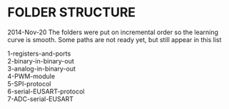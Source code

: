 FOLDER STRUCTURE
================

2014-Nov-20
The folders were put on incremental order so the learning curve is smooth. Some paths are not ready yet, but still appear in this list  

1-registers-and-ports  
2-binary-in-binary-out  
3-analog-in-binary-out  
4-PWM-module  
5-SPI-protocol  
6-serial-EUSART-protocol  
7-ADC-serial-EUSART  
